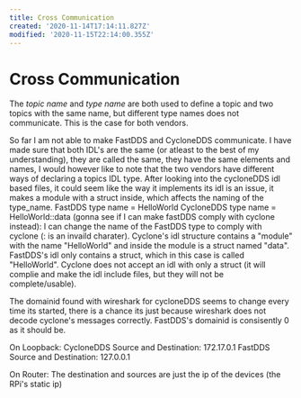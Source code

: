 ```yaml
---
title: Cross Communication
created: '2020-11-14T17:14:11.827Z'
modified: '2020-11-15T22:14:00.355Z'
---
```


# Cross Communication

The *topic name* and *type name* are both used to define a topic and two topics with the same name, but different type names does not communicate. This is the case for both vendors.

So far I am not able to make FastDDS and CycloneDDS communicate. I have made sure that both IDL's are the same (or atleast to the best of my understanding), they are called the same, they have the same elements and names, I would however like to note that the two vendors have different ways of declaring a topics IDL type. 
After looking into the cycloneDDS idl based files, it could seem like the way it implements its idl is an issue, it makes a module with a struct inside, which affects the naming of the type_name.
FastDDS type name = HelloWorld
CycloneDDS type name = HelloWorld::data
(gonna see if I can make fastDDS comply with cyclone instead): I can change the name of the FastDDS type to comply with cyclone (: is an invaild charater).
Cyclone's idl structure contains a "module" with the name "HelloWorld" and inside the module is a struct named "data". FastDDS's idl only contains a struct, which in this case is called "HelloWorld". Cyclone does not accept an idl with only a struct (it will complie and make the idl include files, but they will not be complete/usable).

The domainid found with wireshark for cycloneDDS seems to change every time its started, there is a chance its just because wireshark does not decode cyclone's messages correctly. FastDDS's domainid is consisently 0 as it should be.

On Loopback:
CycloneDDS Source and Destination: 172.17.0.1
FastDDS Source and Destination: 127.0.0.1

On Router:
The destination and sources are just the ip of the devices (the RPi's static ip)
